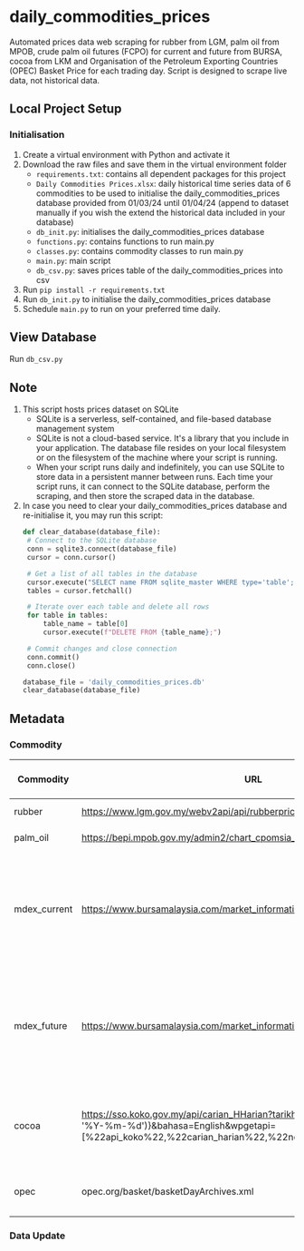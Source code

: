 # daily_commodities_prices
Automated prices data web scraping for rubber from LGM, palm oil from MPOB, crude palm oil futures (FCPO) for current and future from BURSA, cocoa from LKM and Organisation of the Petroleum Exporting Countries (OPEC) Basket Price for each trading day. Script is designed to scrape live data, not historical data.

## Local Project Setup
### Initialisation
1. Create a virtual environment with Python and activate it
2. Download the raw files and save them in the virtual environment folder
   - `requirements.txt`: contains all dependent packages for this project
   - `Daily Commodities Prices.xlsx`: daily historical time series data of 6 commodities to be used to initialise the daily_commodities_prices database provided from 01/03/24 until 01/04/24 (append to dataset manually if you wish the extend the historical data included in your database)
   - `db_init.py`: initialises the daily_commodities_prices database
   - `functions.py`: contains functions to run main.py
   - `classes.py`: contains commodity classes to run main.py
   - `main.py`: main script
   - `db_csv.py`: saves prices table of the daily_commodities_prices into csv
5. Run `pip install -r requirements.txt`
6. Run `db_init.py` to initialise the daily_commodities_prices database
7. Schedule `main.py` to run on your preferred time daily.

## View Database
Run `db_csv.py`

## Note
1. This script hosts prices dataset on SQLite
   - SQLite is a serverless, self-contained, and file-based database management system
   - SQLite is not a cloud-based service. It's a library that you include in your application. The database file resides on your local filesystem or on the filesystem of the machine where your script is running.
   - When your script runs daily and indefinitely, you can use SQLite to store data in a persistent manner between runs. Each time your script runs, it can connect to the SQLite database, perform the scraping, and then store the scraped data in the database. 
2. In case you need to clear your daily_commodities_prices database and re-initialise it, you may run this script:
   ```python
   def clear_database(database_file):
    # Connect to the SQLite database
    conn = sqlite3.connect(database_file)
    cursor = conn.cursor()

    # Get a list of all tables in the database
    cursor.execute("SELECT name FROM sqlite_master WHERE type='table';")
    tables = cursor.fetchall()

    # Iterate over each table and delete all rows
    for table in tables:
        table_name = table[0]
        cursor.execute(f"DELETE FROM {table_name};")

    # Commit changes and close connection
    conn.commit()
    conn.close()

   database_file = 'daily_commodities_prices.db'
   clear_database(database_file)
   ```
## Metadata
### Commodity
| Commodity    | URL                                                                  | URL Time Coverage       | Data Source Type | Data Extraction Rules                                                                                                 | Parent Class | Child Class | date_obj |
|--------------|----------------------------------------------------------------------|-------------------------|------------------|------------------------------------------------------------------------------------------------------------------------|--------------|-------------|----------|
| rubber       | https://www.lgm.gov.my/webv2api/api/rubberprice/currentprice         | 1 day                   | JSON             | SMR 20 (Sen/Kg)                                                                                                        | Commodity    | Rubber      | date_obj_1 |
| palm_oil     | https://bepi.mpob.gov.my/admin2/chart_cpomsia_mini.php              | 1 day                   | Dynamic HTML     | (RM/TONNE)                                                                                                             | Commodity    | PalmOil     | date_obj_2 |
| mdex_current | https://www.bursamalaysia.com/market_information/market_statistic/derivatives | 1 month                 | xls              | Tab: "TS_All Prod" tab >> Row Range: FCPO Settlement >> Row: T+0 if date is 1st - 15th; T+1 if date is 16th - EOM   | Commodity    | Mdex        | date_obj_1 |
| mdex_future  | https://www.bursamalaysia.com/market_information/market_statistic/derivatives | 1 month                 | xls              | Tab: "TS_All Prod" tab >> Row Range: FCPO Settlement >> Row: T+2 if date is 1st - 15th; T+3 if date is 16th - EOM   | Commodity    | Mdex        | date_obj_1 |
| cocoa        | https://sso.koko.gov.my/api/carian_HHarian?tarikh={format_date(self.date_obj, '%Y-%m-%d')}&bahasa=English&wpgetapi=[%22api_koko%22,%22carian_harian%22,%22none%22,0] | 1 day (other days accessible via mutating url) | Static HTML      | mean(array of Avg of SMC 2)                                                                                           | Commodity    | Cocoa       | date_obj_1 |
| opec         | opec.org/basket/basketDayArchives.xml                               | 2003-01-02 until most recent | Static HTML | val of BasketList                                                                                                      | Commodity    | OPEC        | date_obj_2 |

### Data Update
